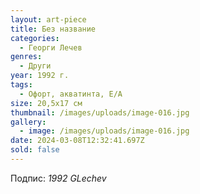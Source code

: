 ```yaml
---
layout: art-piece
title: Без название
categories:
  - Георги Лечев
genres:
  - Други
year: 1992 г.
tags:
  - Офорт, акватинта, Е/А
size: 20,5х17 см
thumbnail: /images/uploads/image-016.jpg
gallery:
  - image: /images/uploads/image-016.jpg
date: 2024-03-08T12:32:41.697Z
sold: false
---
```

Подпис: *1992 GLechev*
